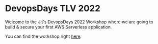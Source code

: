 # DevopsDays TLV 2022

Welcome to the Jit's DevopsDays 2022 Workshop where we are going to <br>build & secure your first 
AWS Serverless application.<br>

You can find the workshop right [here](https://jitsecurity.github.io/devopsdays2022/intro.html). 
